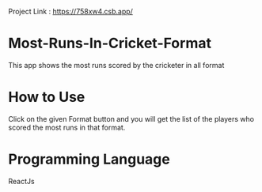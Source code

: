 Project Link : https://758xw4.csb.app/

# Most-Runs-In-Cricket-Format
This app shows the most runs scored by the cricketer in all format

# How to Use
Click on the given Format button and you will get the list of the players who scored the most runs in that format.

# Programming Language
ReactJs
